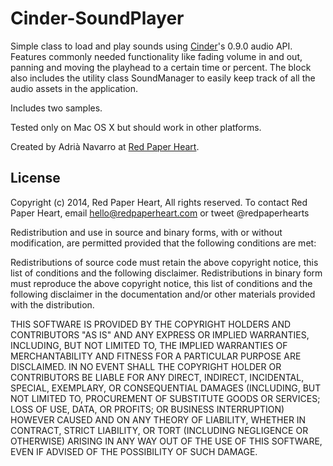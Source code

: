 Cinder-SoundPlayer
==================

Simple class to load and play sounds using [Cinder](https://libcinder.org/)'s 0.9.0 audio API. Features commonly needed functionality like fading volume in and out, panning and moving the playhead to a certain time or percent. The block also includes the utility class SoundManager to easily keep track of all the audio assets in the application.

Includes two samples.

Tested only on Mac OS X but should work in other platforms.

Created by Adrià Navarro at [Red Paper Heart](http://redpaperheart.com).

License
-------
Copyright (c) 2014, Red Paper Heart, All rights reserved. To contact Red Paper Heart, email hello@redpaperheart.com or tweet @redpaperhearts

Redistribution and use in source and binary forms, with or without modification, are permitted provided that the following conditions are met:
 
Redistributions of source code must retain the above copyright notice, this list of conditions and the following disclaimer. Redistributions in binary form must reproduce the above copyright notice, this list of conditions and the following disclaimer in the documentation and/or other materials provided with the distribution.
 
THIS SOFTWARE IS PROVIDED BY THE COPYRIGHT HOLDERS AND CONTRIBUTORS "AS IS" AND ANY EXPRESS OR IMPLIED WARRANTIES, INCLUDING, BUT NOT LIMITED TO, THE IMPLIED WARRANTIES OF MERCHANTABILITY AND FITNESS FOR A PARTICULAR PURPOSE ARE DISCLAIMED. IN NO EVENT SHALL THE COPYRIGHT HOLDER OR CONTRIBUTORS BE LIABLE FOR ANY DIRECT, INDIRECT, INCIDENTAL, SPECIAL, EXEMPLARY, OR CONSEQUENTIAL DAMAGES (INCLUDING, BUT NOT LIMITED TO, PROCUREMENT OF SUBSTITUTE GOODS OR SERVICES; LOSS OF USE, DATA, OR PROFITS; OR BUSINESS INTERRUPTION) HOWEVER CAUSED AND ON ANY THEORY OF LIABILITY, WHETHER IN CONTRACT, STRICT LIABILITY, OR TORT (INCLUDING NEGLIGENCE OR OTHERWISE) ARISING IN ANY WAY OUT OF THE USE OF THIS SOFTWARE, EVEN IF ADVISED OF THE POSSIBILITY OF SUCH DAMAGE.
